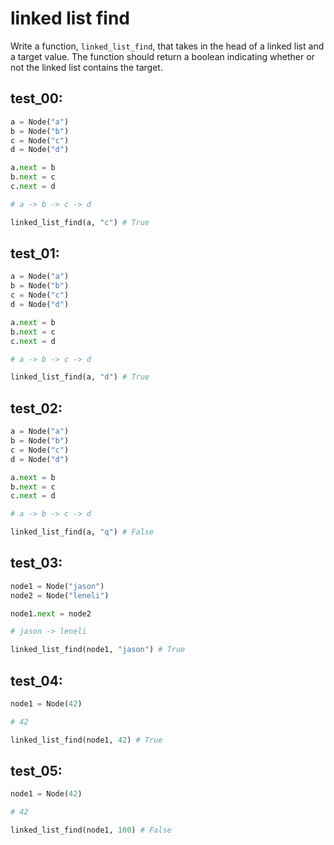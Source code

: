 # linked list find

Write a function, `linked_list_find`, that takes in the head of a linked list and a target value. The function should return a boolean indicating whether or not the linked list contains the target.
## test_00:
```python
a = Node("a")
b = Node("b")
c = Node("c")
d = Node("d")

a.next = b
b.next = c
c.next = d

# a -> b -> c -> d

linked_list_find(a, "c") # True
```

## test_01:
```python
a = Node("a")
b = Node("b")
c = Node("c")
d = Node("d")

a.next = b
b.next = c
c.next = d

# a -> b -> c -> d

linked_list_find(a, "d") # True
```

## test_02:
```python
a = Node("a")
b = Node("b")
c = Node("c")
d = Node("d")

a.next = b
b.next = c
c.next = d

# a -> b -> c -> d

linked_list_find(a, "q") # False
```

## test_03:
```python
node1 = Node("jason")
node2 = Node("leneli")

node1.next = node2

# jason -> leneli

linked_list_find(node1, "jason") # True
```

## test_04:
```python
node1 = Node(42)

# 42

linked_list_find(node1, 42) # True
```

## test_05:
```python
node1 = Node(42)

# 42

linked_list_find(node1, 100) # False
```
